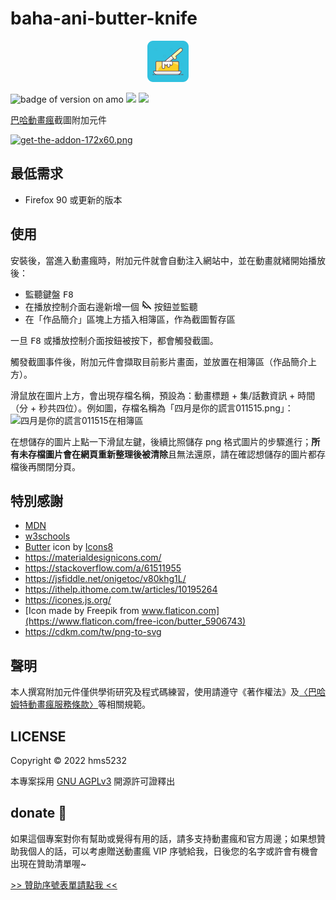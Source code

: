 # baha-ani-butter-knife

<p align="center"><img src="asset/icons8-butter-66.png" alt="logo" /></p>

![badge of version on amo](https://img.shields.io/amo/v/baha-ani-butter-knife?color=5bbfc9&style=flat-square)
[![](https://img.shields.io/github/v/release/hms5232/baha-ani-butter-knife?color=ec9f3e&include_prereleases&sort=semver&style=flat-square)](https://github.com/hms5232/baha-ani-butter-knife/releases)
![](https://img.shields.io/github/license/hms5232/baha-ani-butter-knife?color=e77d95&style=flat-square)

[巴哈動畫瘋](https://ani.gamer.com.tw/)截圖附加元件

[![get-the-addon-172x60.png](https://ffp4g1ylyit3jdyti1hqcvtb-wpengine.netdna-ssl.com/addons/files/2015/11/get-the-addon.png)](https://addons.mozilla.org/zh-TW/firefox/addon/baha-ani-butter-knife/)

## 最低需求
* Firefox 90 或更新的版本

## 使用
安裝後，當進入動畫瘋時，附加元件就會自動注入網站中，並在動畫就緒開始播放後：

* 監聽鍵盤 <kbd>F8</kbd>
* 在播放控制介面右邊新增一個 <svg xmlns="http://www.w3.org/2000/svg" xmlns:xlink="http://www.w3.org/1999/xlink" aria-hidden="true" role="img" class="iconify iconify--ri" width="16" height="16" preserveAspectRatio="xMidYMid meet" viewBox="0 0 24 24"><path fill="currentColor" d="M4.342 1.408L22.373 19.44a1.5 1.5 0 0 1-2.121 2.122l-4.596-4.597L12.12 20.5L8 16.38V19a1 1 0 0 1-2 0v-4a1 1 0 0 0-1.993-.117L4 15v1a1 1 0 0 1-2 0V7.214a7.976 7.976 0 0 1 2.168-5.627l.174-.179zm.241 3.07l-.051.11a5.993 5.993 0 0 0-.522 2.103L4 7l-.001.12a5.984 5.984 0 0 0 1.58 4.003l.177.185l6.363 6.363l2.829-2.828L4.583 4.478z"></path></svg> 按鈕並監聽
* 在「作品簡介」區塊上方插入相簿區，作為截圖暫存區

一旦 <kbd>F8</kbd> 或播放控制介面按鈕被按下，都會觸發截圖。

觸發截圖事件後，附加元件會擷取目前影片畫面，並放置在相簿區（作品簡介上方）。

滑鼠放在圖片上方，會出現存檔名稱，預設為：動畫標題 + 集/話數資訊 + 時間（分 + 秒共四位）。例如圖，存檔名稱為「四月是你的謊言011515.png」：
![四月是你的謊言011515在相簿區](https://i.imgur.com/vTJlUQs.png)

在想儲存的圖片上點一下滑鼠左鍵，後續比照儲存 png 格式圖片的步驟進行；**所有未存檔圖片會在網頁重新整理後被清除**且無法還原，請在確認想儲存的圖片都存檔後再關閉分頁。

## 特別感謝
* [MDN](https://developer.mozilla.org)
* [w3schools](w3schools.com)
* <a target="_blank" href="https://icons8.com/icon/IfXJmG4pVtC9/butter">Butter</a> icon by <a target="_blank" href="https://icons8.com">Icons8</a>
* https://materialdesignicons.com/
* https://stackoverflow.com/a/61511955
* https://jsfiddle.net/onigetoc/v80khg1L/
* https://ithelp.ithome.com.tw/articles/10195264
* https://icones.js.org/
* [Icon made by Freepik from www.flaticon.com](https://www.flaticon.com/free-icon/butter_5906743)
* https://cdkm.com/tw/png-to-svg

## 聲明
本人撰寫附加元件僅供學術研究及程式碼練習，使用請遵守《著作權法》及[〈巴哈姆特動畫瘋服務條款〉](https://ani.gamer.com.tw/animeRule.php)等相關規範。

## LICENSE

Copyright © 2022 hms5232

本專案採用 [GNU AGPLv3](LICENSE) 開源許可證釋出

## donate 🎁
如果這個專案對你有幫助或覺得有用的話，請多支持動畫瘋和官方周邊；如果想贊助我個人的話，可以考慮贈送動畫瘋 VIP 序號給我，日後您的名字或許會有機會出現在贊助清單喔~

[>> 贊助序號表單請點我 <<](https://forms.gle/d6mvj4WtgXzgvdPb9)

